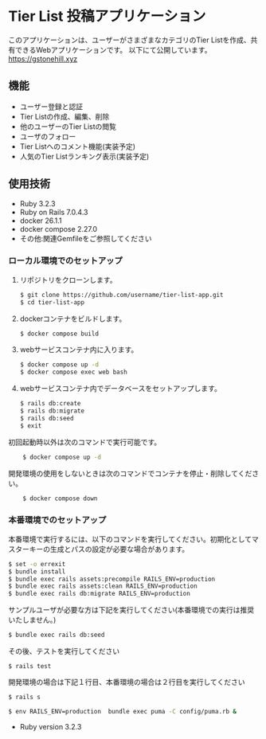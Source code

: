 # Tier List 投稿アプリケーション

このアプリケーションは、ユーザーがさまざまなカテゴリのTier Listを作成、共有できるWebアプリケーションです。
以下にて公開しています。
https://gstonehill.xyz

## 機能

- ユーザー登録と認証
- Tier Listの作成、編集、削除
- 他のユーザーのTier Listの閲覧
- ユーザのフォロー
- Tier Listへのコメント機能(実装予定)
- 人気のTier Listランキング表示(実装予定)

## 使用技術

- Ruby 3.2.3
- Ruby on Rails 7.0.4.3
- docker 26.1.1
- docker compose 2.27.0
- その他:関連Gemfileをご参照してください

### ローカル環境でのセットアップ

1. リポジトリをクローンします。

    ```sh
    $ git clone https://github.com/username/tier-list-app.git
    $ cd tier-list-app
    ```

2. dockerコンテナをビルドします。

    ```sh
    $ docker compose build
    ```

3. webサービスコンテナ内に入ります。

    ```sh
    $ docker compose up -d
    $ docker compose exec web bash
    ```


4. webサービスコンテナ内でデータベースをセットアップします。

    ```sh
    $ rails db:create
    $ rails db:migrate
    $ rails db:seed
    $ exit
    ```

初回起動時以外は次のコマンドで実行可能です。

```sh
    $ docker compose up -d
```

開発環境の使用をしないときは次のコマンドでコンテナを停止・削除してください。

```sh
    $ docker compose down
```

### 本番環境でのセットアップ

本番環境で実行するには、以下のコマンドを実行してください。初期化としてマスターキーの生成とパスの設定が必要な場合があります。

```sh
$ set -o errexit
$ bundle install
$ bundle exec rails assets:precompile RAILS_ENV=production
$ bundle exec rails assets:clean RAILS_ENV=production
$ bundle exec rails db:migrate RAILS_ENV=production
```

サンプルユーザが必要な方は下記を実行してください(本番環境での実行は推奨いたしません。)

```sh
$ bundle exec rails db:seed
```

その後、テストを実行してください

```
$ rails test
```

開発環境の場合は下記１行目、本番環境の場合は２行目を実行してください
```sh
$ rails s
```
```sh
$ env RAILS_ENV=production  bundle exec puma -C config/puma.rb &
```
* Ruby version 3.2.3